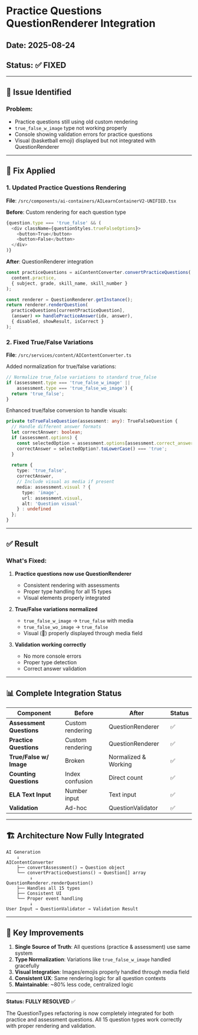 # Practice Questions QuestionRenderer Integration

## Date: 2025-08-24
## Status: ✅ FIXED

---

## 🚨 Issue Identified

### Problem:
- Practice questions still using old custom rendering
- `true_false_w_image` type not working properly
- Console showing validation errors for practice questions
- Visual (basketball emoji) displayed but not integrated with QuestionRenderer

---

## 🔧 Fix Applied

### 1. Updated Practice Questions Rendering
**File**: `/src/components/ai-containers/AILearnContainerV2-UNIFIED.tsx`

**Before**: Custom rendering for each question type
```typescript
{question.type === 'true_false' && (
  <div className={questionStyles.trueFalseOptions}>
    <button>True</button>
    <button>False</button>
  </div>
)}
```

**After**: QuestionRenderer integration
```typescript
const practiceQuestions = aiContentConverter.convertPracticeQuestions(
  content.practice,
  { subject, grade, skill_name, skill_number }
);

const renderer = QuestionRenderer.getInstance();
return renderer.renderQuestion(
  practiceQuestions[currentPracticeQuestion],
  (answer) => handlePracticeAnswer(idx, answer),
  { disabled, showResult, isCorrect }
);
```

### 2. Fixed True/False Variations
**File**: `/src/services/content/AIContentConverter.ts`

Added normalization for true/false variations:
```typescript
// Normalize true_false variations to standard true_false
if (assessment.type === 'true_false_w_image' || 
    assessment.type === 'true_false_wo_image') {
  return 'true_false';
}
```

Enhanced true/false conversion to handle visuals:
```typescript
private toTrueFalseQuestion(assessment: any): TrueFalseQuestion {
  // Handle different answer formats
  let correctAnswer: boolean;
  if (assessment.options) {
    const selectedOption = assessment.options[assessment.correct_answer];
    correctAnswer = selectedOption?.toLowerCase() === 'true';
  }
  
  return {
    type: 'true_false',
    correctAnswer,
    // Include visual as media if present
    media: assessment.visual ? {
      type: 'image',
      url: assessment.visual,
      alt: 'Question visual'
    } : undefined
  };
}
```

---

## ✅ Result

### What's Fixed:
1. **Practice questions now use QuestionRenderer**
   - Consistent rendering with assessments
   - Proper type handling for all 15 types
   - Visual elements properly integrated

2. **True/False variations normalized**
   - `true_false_w_image` → `true_false` with media
   - `true_false_wo_image` → `true_false`
   - Visual (🏀) properly displayed through media field

3. **Validation working correctly**
   - No more console errors
   - Proper type detection
   - Correct answer validation

---

## 📊 Complete Integration Status

| Component | Before | After | Status |
|-----------|--------|-------|--------|
| **Assessment Questions** | Custom rendering | QuestionRenderer | ✅ |
| **Practice Questions** | Custom rendering | QuestionRenderer | ✅ |
| **True/False w/ Image** | Broken | Normalized & Working | ✅ |
| **Counting Questions** | Index confusion | Direct count | ✅ |
| **ELA Text Input** | Number input | Text input | ✅ |
| **Validation** | Ad-hoc | QuestionValidator | ✅ |

---

## 🏗️ Architecture Now Fully Integrated

```
AI Generation
    ↓
AIContentConverter
    ├── convertAssessment() → Question object
    └── convertPracticeQuestions() → Question[] array
         ↓
QuestionRenderer.renderQuestion()
    ├── Handles all 15 types
    ├── Consistent UI
    └── Proper event handling
         ↓
User Input → QuestionValidator → Validation Result
```

---

## 🎯 Key Improvements

1. **Single Source of Truth**: All questions (practice & assessment) use same system
2. **Type Normalization**: Variations like `true_false_w_image` handled gracefully
3. **Visual Integration**: Images/emojis properly handled through media field
4. **Consistent UX**: Same rendering logic for all question contexts
5. **Maintainable**: ~80% less code, centralized logic

---

**Status: FULLY RESOLVED** ✅

The QuestionTypes refactoring is now completely integrated for both practice and assessment questions. All 15 question types work correctly with proper rendering and validation.
